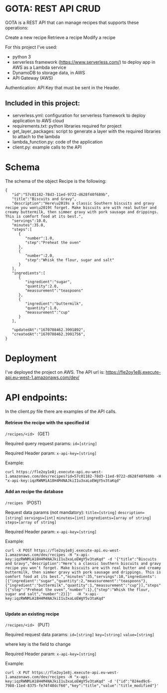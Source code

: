 # GOTA: REST API CRUD

GOTA is a REST API that can manage recipes that supports these operations:

Create a new recipe
Retrieve a recipe
Modify a recipe

For this project I've used:

- python 3
- serverless framework (https://www.serverless.com/) to deploy app in AWS as a Lambda service
- DynamoDB to storage data, in AWS
- API Gateway (AWS)

Authentication: API Key that must be sent in the Header.

## Included in this project:

- serverless.yml: configuration for serverless framework to deploy application to AWS cloud
- requirements.txt: python libraries required for project
- get_layer_packages: script to generate a layer with the required libraries to attach to the lambda
- lambda_function.py: code of the application
- client.py: example calls to the API


# Schema
The schema of the object Recipe is the following:

    {
       "id":"57c01182-78d3-11ed-9722-d628f40f689b",
       "title":"Biscuits and Gravy",
       "description":"Here\u2019s a classic Southern biscuits and gravy recipe you won\u2019t forget. Make biscuits are with real butter and creamy buttermilk, then simmer gravy with pork sausage and drippings. This is comfort food at its best.",
       "servings":10.0,
       "minutes":35.0,
       "steps":[
          {
             "number":1.0,
             "step":"Preheat the oven"
          },
          {
             "number":2.0,
             "step":"Whisk the flour, sugar and salt"
          }
       ],
       "ingredients":[
          {
             "ingredient":"sugar",
             "quantity":2.0,
             "meassurement":"teaspoons"
          },
          {
             "ingredient":"buttermilk",
             "quantity":1.0,
             "meassurement":"cup"
          }
       ],

       "updatedAt":"1670708462.3991892",
       "createdAt":"1670708462.3991756",
    }


# Deployment
I've deployed the project on AWS. The API url is: https://fle2oy1e8j.execute-api.eu-west-1.amazonaws.com/dev/

# API endpoints:
In the client.py file there are examples of the API calls.

#### Retrieve the recipe with the specified id 

```/recipes/<id> ``` (GET)

Required query request params: 
 `id=[string]`

Required Header param:
`x-api-key=[string]`


Example: 	
```
curl https://fle2oy1e8j.execute-api.eu-west-1.amazonaws.com/dev/recipes?id=57c01182-78d3-11ed-9722-d628f40f689b -H "x-api-key:iqzRWNMiA18H4M4NAJkiI1u3xaLoEWgY5v3taKqd"

```


#### Add an recipe the database

```/recipes ``` (POST)

Request data params (not mandatory): 
 `title=[string]`
 `description=[string]`
 `servings=[int]`
 `minutes=[int]`
 `ingredients=[array of string]`
 `steps=[array of string]`

Required Header param:
`x-api-key=[string]`

 Example: 
 ```
curl -X POST https://fle2oy1e8j.execute-api.eu-west-1.amazonaws.com/dev/recipes -H "x-api-key:iqzRWNMiA18H4M4NAJkiI1u3xaLoEWgY5v3taKqd" -d '{"title":"Biscuits and Gravy","description":"Here’s a classic Southern biscuits and gravy recipe you won’t forget. Make biscuits are with real butter and creamy buttermilk, then simmer gravy with pork sausage and drippings. This is comfort food at its best.","minutes":35,"servings":10,"ingredients":[{"ingredient":"sugar","quantity":2,"meassurement":"teaspoons"},{"ingredient":"buttermilk","quantity":1,"meassurement":"cup"}],"steps":[{"step":"Preheat the oven","number":1},{"step":"Whisk the flour, sugar and salt","number":2}]}'  -H "x-api-key:iqzRWNMiA18H4M4NAJkiI1u3xaLoEWgY5v3taKqd"


  ```
  

#### Update an existing recipe
    
```/recipes/<id> ``` (PUT)

Required request data params: 
 `id=[string]`
 `key=[string]`
 `value=[string]`

where key is the field to change

Required Header param:
`x-api-key=[string]`

Example:
```
curl -X PUT https://fle2oy1e8j.execute-api.eu-west-1.amazonaws.com/dev/recipes -H "x-api-key:iqzRWNMiA18H4M4NAJkiI1u3xaLoEWgY5v3taKqd" -d '{"id":"024ed9c6-7988-11ed-8375-fe74f40dcf60","key":"title","value":"title_modified"}'

  ```  

